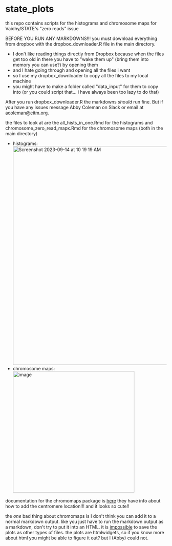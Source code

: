 # state_plots

this repo contains scripts for the histograms and chromosome maps for Vaidhy/STATE's "zero reads" issue

BEFORE YOU RUN ANY MARKDOWNS!!! you must download everything from dropbox with the dropbox_downloader.R file in the main directory.
  - I don't like reading things directly from Dropbox because when the files get too old in there you have to "wake them up" (bring them into memory you can use?) by opening them
  - and I hate going through and opening all the files i want
  - so I use my dropbox_downloader to copy all the files to my local machine
  - you might have to make a folder called "data_input" for them to copy into (or you could script that... i have always been too lazy to do that)

After you run dropbox_downloader.R the markdowns *should* run fine. But if you have any issues message Abby Coleman on Slack or email at acoleman@eitm.org.

the files to look at are the all_hists_in_one.Rmd for the histograms and chromosome_zero_read_mapx.Rmd for the chromosome maps (both in the main directory)
  - histograms: <img width="683" alt="Screenshot 2023-09-14 at 10 19 19 AM" src="https://github.com/eitm-org/vaidhy_quick_histogram/assets/85528557/505b06fd-a2f3-4b3e-bd1a-fab0696e0598">
  - chromosome maps: <img width="379" alt="image" src="https://github.com/eitm-org/vaidhy_quick_histogram/assets/85528557/88c9811b-8e78-400c-8a3e-70bd20479738">

documentation for the chromomaps package is [here](https://cran.r-project.org/web/packages/chromoMap/vignettes/chromoMap.html)
they have info about how to add the centromere location!!! and it looks so cute!!

the *one* bad thing about chromomaps is I don't think you can add it to a normal markdown output. like you just have to run the markdown output as a markdown, don't try to put it into an HTML. it is [impossible](https://stackoverflow.com/questions/69995135/save-chromomap-plots-in-base-r) to save the plots as other types of files. the plots are htmlwidgets, so if you know more about html you might be able to figure it out? but I (Abby) could not.

